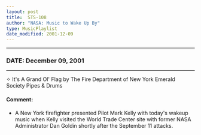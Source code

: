 ```yaml
---
layout: post
title:  STS-108
author: "NASA: Music to Wake Up By"
type: MusicPlaylist
date_modified: 2001-12-09
---
```


----
### DATE: December 09, 2001
----
✧ It's A Grand Ol' Flag by The Fire Department of New York Emerald Society Pipes & Drums

#### Comment:
* A New York firefighter presented Pilot Mark Kelly with today's  wakeup music when Kelly visited the World Trade Center site with former NASA Administrator Dan Goldin shortly after the September 11 attacks.
